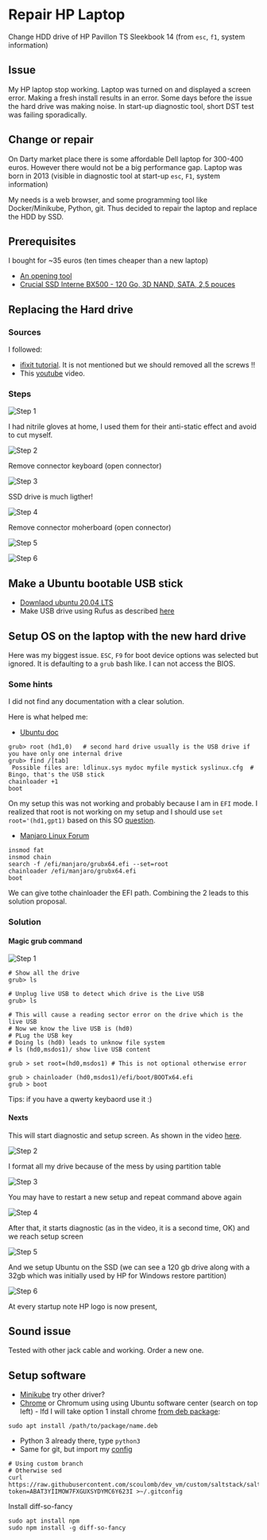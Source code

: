 # Repair HP Laptop

Change HDD drive of HP Pavillon TS Sleekbook 14 (from `esc`, `f1`, system information)

## Issue 

My HP laptop stop working.
Laptop was turned on and displayed a screen error.
Making a fresh install results in an error.
Some days before the issue the hard drive was making noise.
In start-up diagnostic tool, short DST test was failing sporadically.

## Change or repair

On Darty market place there is some affordable Dell laptop for 300-400 euros.
However there would not be a big performance gap.
Laptop was born in 2013 (visible in diagnostic tool at start-up `esc`, `F1`, system information)

My needs is a web browser, and some programming tool like Docker/Minikube, Python, git.
Thus  decided to repair the laptop and replace the HDD by SSD.


## Prerequisites

I bought for ~35 euros (ten times cheaper than a new laptop)
- [An opening tool](https://www.amazon.fr/gp/product/B00NCFIVH4/ref=ppx_yo_dt_b_asin_title_o01_s02?ie=UTF8&psc=1)
- [Crucial SSD Interne BX500 - 120 Go, 3D NAND, SATA, 2,5 pouces](https://www.amazon.fr/gp/product/B07G3L3DRK/ref=ppx_yo_dt_b_asin_title_o01_s01?ie=UTF8&psc=1)

## Replacing the Hard drive

### Sources

I followed:
- [ifixit tutorial](https://www.ifixit.com/Guide/HP+Pavilion+Sleekbook+15-b142dx+Hard+Drive+Replacement/37449#).
It is not mentioned but we should removed all the screws !!
- This [youtube](https://www.youtube.com/watch?v=wsGItvoqMvE&t=674s) video.

### Steps

![Step 1](./pictures/montage1.jpg)

I had nitrile gloves at home, I used them for their anti-static effect and avoid to cut myself.

![Step 2](./pictures/montage2.jpg)

Remove connector keyboard (open connector)

![Step 3](./pictures/montage3.jpg)

SSD drive is much ligther!

![Step 4](./pictures/montage4.jpg)

Remove connector moherboard (open connector)

![Step 5](./pictures/montage5.jpg)

![Step 6](./pictures/montage6.jpg)

## Make a Ubuntu bootable USB stick

- [Downlaod ubuntu 20.04 LTS](https://ubuntu.com/download/desktop)
- Make USB drive using Rufus as described [here](https://ubuntu.com/tutorials/tutorial-create-a-usb-stick-on-windows?_ga=2.247769986.484999874.1590064086-738814981.1584441798#10-installation-complete)

## Setup OS on the laptop with the new hard drive


Here was my biggest issue.
`ESC`, `F9` for boot device options was selected but ignored.
It is defaulting to a `grub` bash like.
I can not access the BIOS.

### Some hints

I did not find any documentation with a clear solution.

Here is what helped me:

- [Ubuntu doc](https://help.ubuntu.com/community/BootFromUSB)

````buildoutcfg
grub> root (hd1,0)   # second hard drive usually is the USB drive if you have only one internal drive
grub> find /[tab]
 Possible files are: ldlinux.sys mydoc myfile mystick syslinux.cfg  # Bingo, that's the USB stick
chainloader +1
boot
````

On my setup this was not working and probably because I am in `EFI` mode.
I realized that root is not working on my setup and I should use `set root='(hd1,gpt1)` based on this SO [question](https://unix.stackexchange.com/questions/474312/error-hd1-gpt2-not-found).


- [Manjaro Linux Forum](https://forum.manjaro.org/t/detecting-efi-files-and-booting-them-from-grub/38083)

````buildoutcfg
insmod fat
insmod chain
search -f /efi/manjaro/grubx64.efi --set=root
chainloader /efi/manjaro/grubx64.efi
boot
````

We can give tothe chainloader the EFI path.
Combining the 2 leads to this solution proposal.

 
### Solution

#### Magic grub command

![Step 1](./pictures/setup1.jpg)

````shell script
# Show all the drive
grub> ls

# Unplug live USB to detect which drive is the Live USB
grub> ls

# This will cause a reading sector error on the drive which is the live USB
# Now we know the live USB is (hd0)
# PLug the USB key
# Doing ls (hd0) leads to unknow file system
# ls (hd0,msdos1)/ show live USB content

grub > set root=(hd0,msdos1) # This is not optional otherwise error

grub > chainloader (hd0,msdos1)/efi/boot/BOOTx64.efi
grub > boot
````

Tips: if you have a qwerty keybaord use it :)

#### Nexts

This will start diagnostic and setup screen. As shown in the video [here](https://photos.app.goo.gl/6EY93UydRE2kGNZd8).

<!---
All medias are copied in this repo except this video,
Checkmedia 6 pic montage/6 pic setup in cloud/phone/here + video in cloud/phone OK, other not SOT (downl, sent)
Video issue when reading in laptop working via logged in google photo app OK
order is respected)
video in gif too big
-->

![Step 2](./pictures/setup2.jpg)

I format all my drive because of the mess by using partition table

![Step 3](./pictures/setup3.jpg)

You may have to restart a new setup and repeat command above again

![Step 4](./pictures/setup4.jpg)

After that, it starts diagnostic (as in the video, it is a second time, OK) and we reach setup screen

![Step 5](./pictures/setup5.jpg)

And we setup Ubuntu on the SSD (we can see a 120 gb drive along with a 32gb which was initially used by HP for Windows restore partition)

![Step 6](./pictures/setup6.jpg)


At every startup note HP logo is now present,
 

## Sound issue 

Tested with other jack cable and working.
Order a new one.

## Setup software

- [Minikube](https://github.com/scoulomb/myk8s/blob/master/Setup/MinikubeSetup/BARE_SETUP_README.md)
try other driver?
- [Chrome](https://www.google.fr/chrome/) or  Chromum using using Ubuntu software center (search on top left) - lfd
I will take option 1 install chrome [from deb package](https://unix.stackexchange.com/questions/159094/how-to-install-a-deb-file-by-dpkg-i-or-by-apt):

````
sudo apt install /path/to/package/name.deb
````

- Python 3 already there, type `python3`
- Same for git, but import my [config](https://github.com/scoulomb/dev_vm/blob/custom/saltstack/salt/common/git/gitconfig)

````
# Using custom branch
# Otherwise sed
curl https://raw.githubusercontent.com/scoulomb/dev_vm/custom/saltstack/salt/common/git/gitconfig?token=ABAT3YIIMOW7FXGUXSYDYMC6Y623I >~/.gitconfig 
````

Install diff-so-fancy


````
sudo apt install npm
sudo npm install -g diff-so-fancy
````




